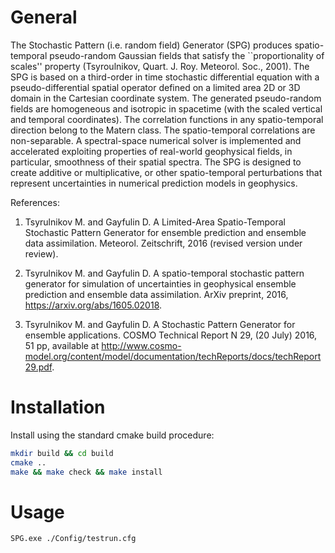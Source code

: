 # General
The Stochastic Pattern (i.e. random field) Generator (SPG) produces spatio-temporal pseudo-random Gaussian fields that satisfy the ``proportionality of scales'' property (Tsyroulnikov, Quart. J. Roy. Meteorol. Soc., 2001). The SPG is based on a third-order in time stochastic differential equation with a pseudo-differential spatial operator defined on a limited area 2D or 3D domain in the Cartesian coordinate system. The generated pseudo-random fields are homogeneous and isotropic in spacetime (with the scaled vertical and temporal coordinates). The correlation functions in any spatio-temporal direction belong to the Matern class. The spatio-temporal correlations are non-separable. A spectral-space numerical solver is implemented and accelerated exploiting properties of real-world geophysical fields, in particular, smoothness of their spatial spectra. The SPG is designed to create additive or multiplicative, or other spatio-temporal perturbations that represent uncertainties in numerical prediction models in geophysics.

References:

1) Tsyrulnikov M. and Gayfulin D. A Limited-Area Spatio-Temporal Stochastic Pattern Generator for ensemble prediction and ensemble data assimilation. Meteorol. Zeitschrift, 2016 (revised version under review).

2) Tsyrulnikov M. and Gayfulin D. A spatio-temporal stochastic pattern generator for simulation of uncertainties in geophysical ensemble prediction and ensemble data assimilation. ArXiv preprint, 2016, https://arxiv.org/abs/1605.02018.

3) Tsyrulnikov M. and Gayfulin D. A Stochastic Pattern Generator for ensemble applications. COSMO Technical Report N 29, (20 July) 2016, 51 pp, available at http://www.cosmo-model.org/content/model/documentation/techReports/docs/techReport29.pdf.

# Installation

Install using the standard cmake build procedure:

```bash
mkdir build && cd build
cmake ..
make && make check && make install
```

# Usage

```bash
SPG.exe ./Config/testrun.cfg
```
